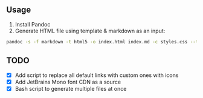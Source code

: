## Usage

1. Install Pandoc
2. Generate HTML file using template & markdown as an input:

```bash
pandoc -s -f markdown -t html5 -o index.html index.md -c styles.css --template=../src/template.html
```

## TODO

- [x] Add script to replace all default links with custom ones with icons
- [x] Add JetBrains Mono font CDN as a source
- [x] Bash script to generate multiple files at once
